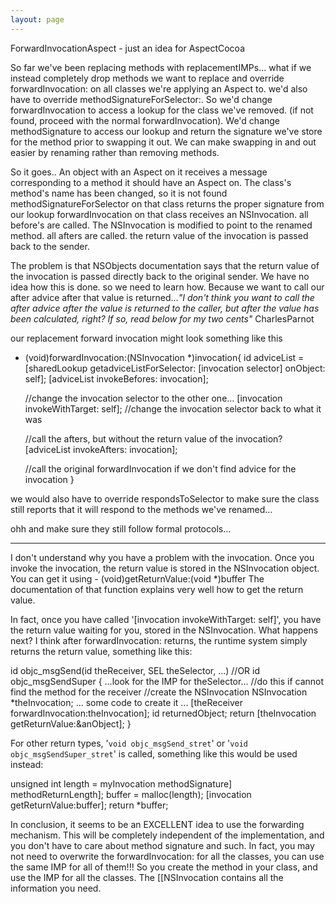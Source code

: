 ```yaml
---
layout: page
---
```


ForwardInvocationAspect - just an idea for AspectCocoa

So far we've been replacing methods with replacementIMPs... what if we instead completely drop methods we want to replace and override forwardInvocation: on all classes we're applying an Aspect to. we'd also have to override methodSignatureForSelector:.  So we'd change forwardInvocation to access a lookup for the class we've removed. (if not found, proceed with the normal forwardInvocation).  We'd change methodSignature to access our lookup and return the signature we've store for the method prior to swapping it out.  We can make swapping in and out easier by renaming rather than removing methods.

So it goes..
An object with an Aspect on it receives a message corresponding to a method it should have an Aspect on.
The class's method's name has been changed, so it is not found
methodSignatureForSelector on that class returns the proper signature from our lookup
forwardInvocation on that class receives an NSInvocation.
all before's are called.
The NSInvocation is modified to point to the renamed method.
all afters are called.
the return value of the invocation is passed back to the sender.


The problem is that NSObjects documentation says that the return value of the invocation is passed directly back to the original sender.  We have no idea how this is done. so we need to learn how.  Because we want to call our after advice after that value is returned...*"I don't think you want to call the after advice after the value is returned to the caller, but after the value has been calculated, right? If so, read below for my two cents"* CharlesParnot

our replacement forward invocation might look something like this

    

- (void)forwardInvocation:(NSInvocation *)invocation{
    id adviceList = [sharedLookup getadviceListForSelector: [invocation selector] onObject: self];
    [adviceList invokeBefores: invocation];

    //change the invocation selector to the other one...
    [invocation invokeWithTarget: self];
    //change the invocation selector back to what it was

    //call the afters, but without the return value of the invocation?
    [adviceList invokeAfters: invocation];

    //call the original forwardInvocation if we don't find advice for the invocation
}



we would also have to override respondsToSelector to make sure the class still reports that it will respond to the methods we've renamed...

ohh and make sure they still follow formal protocols...


----
I don't understand why you have a problem with the invocation. Once you invoke the invocation, the return value is stored in the NSInvocation object. You can get it using
    - (void)getReturnValue:(void *)buffer
The documentation of that function explains very well how to get the return value.

In fact, once you have called '[invocation invokeWithTarget: self]', you have the return value waiting for you, stored in the NSInvocation. What happens next? I think after forwardInvocation: returns, the runtime system simply returns the return value, something like this:
    
id objc_msgSend(id theReceiver, SEL theSelector, ...)
//OR id objc_msgSendSuper
{
    ...look for the IMP for theSelector... 
    //do this if cannot find the method for the receiver
    //create the NSInvocation
    NSInvocation *theInvocation;
    ... some code to create it ...
    [theReceiver forwardInvocation:theInvocation];
    id returnedObject;
    return [theInvocation getReturnValue:&anObject];
}


For other return types, '<code>void objc_msgSend_stret</code>' or '<code>void objc_msgSendSuper_stret</code>' is called, something like this would be used instead:
    
unsigned int length = myInvocation methodSignature] methodReturnLength];
buffer = malloc(length);
[invocation getReturnValue:buffer];
return *buffer;


In conclusion, it seems to be an EXCELLENT idea to use the forwarding mechanism. This will be completely independent of the implementation, and you don't have to care about method signature and such. In fact, you may not need to overwrite the forwardInvocation: for all the classes, you can use the same IMP for all of them!!! So you create the method in your class, and use the IMP for all the classes. The [[NSInvocation contains all the information you need.
